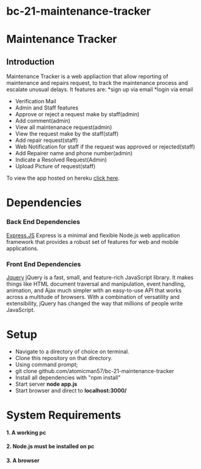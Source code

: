 # bc-21-maintenance-tracker

# Maintenance Tracker

## Introduction

Maintenance Tracker is a web appliaction that allow reporting of maintenance and repairs request, 
to track the maintenance process and escalate unusual delays.
It features are:
*sign up via email
*login via email
* Verification Mail
* Admin and Staff features
* Approve or reject a request make by staff(admin)
* Add comment(admin)
* View all maintenanace request(admin)
* View the request make by the staff(staff)
* Add repair request(staff)
* Web Notification for staff if the request was approved or rejected(staff)
* Add Repairer name and phone number(admin)
* Indicate a Resolved Request(Admin)
* Upload Picture of request(staff)

To view the app hosted on hereku [click here](http://emtracker.herokuapp.com).

# Dependencies

### Back End Dependencies

[Express.JS](https://expressjs.com/) Express is a minimal and flexible Node.js web 
application framework that provides a robust set of features for web and mobile applications.

### Front End Dependencies
[Jquery](https://jquery.com/) jQuery is a fast, small, and feature-rich JavaScript library. 
It makes things like HTML document traversal and manipulation, event handling, animation, and 
Ajax much simpler with an easy-to-use API that works across a multitude of browsers. 
With a combination of versatility and extensibility, 
jQuery has changed the way that millions of people write JavaScript.


# Setup

* Navigate to a directory of choice on terminal.
* Clone this repository on that directory.
* Using command prompt;
* git clone github.com/atomicman57/bc-21-maintenance-tracker
* Install all dependencies with "npm install"
* Start server **node app.js**
* Start browser and direct to **localhost:3000/**

# System Requirements 
#### 1. A working pc 
#### 2. Node.js must be installed on pc 
#### 3. A browser
